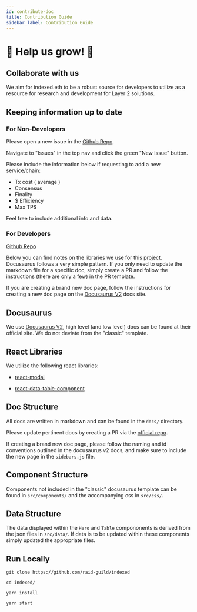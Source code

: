 ```yaml
---
id: contribute-doc
title: Contribution Guide
sidebar_label: Contribution Guide
---
```


# 🌻 Help us grow! 🌻

## Collaborate with us

We aim for indexed.eth to be a robust source for developers to utilize as a resource for research and development for Layer 2 solutions.

## Keeping information up to date

### For Non-Developers

Please open a new issue in the [Github Repo](https://github.com/raid-guild/indexed).

Navigate to "Issues" in the top nav and click the green "New Issue" button.

Please include the information below if requesting to add a new service/chain:

- Tx cost ( average )
- Consensus
- Finality
- $ Efficiency
- Max TPS

Feel free to include additional info and data.

### For Developers

[Github Repo](https://github.com/raid-guild/indexed)

Below you can find notes on the libraries we use for this project. Docusaurus follows a very simple pattern. If you only need to update the markdown file for a specific doc, simply create a PR and follow the instructions (there are only a few) in the PR template.

If you are creating a brand new doc page, follow the instructions for creating a new doc page on the [Docusaurus V2](https://v2.docusaurus.io/docs/) docs site.

## Docusaurus

We use [Docusaurus V2](https://v2.docusaurus.io/docs/), high level (and low level) docs can be found at their official site. We do not deviate from the "classic" template.

## React Libraries

We utilize the following react libraries:

- [react-modal](https://www.npmjs.com/package/react-modal)

- [react-data-table-component](https://www.npmjs.com/package/react-data-table-component)

## Doc Structure

All docs are written in markdown and can be found in the `docs/` directory.

Please update pertinent docs by creating a PR via the [official repo](https://github.com/raid-guild/indexed).

If creating a brand new doc page, please follow the naming and id conventions outlined in the docusaurus v2 docs, and make sure to include the new page in the `sidebars.js` file.

## Component Structure

Components not included in the "classic" docusaurus template can be found in `src/components/` and the accompanying css in `src/css/`.

## Data Structure

The data displayed within the `Hero` and `Table` compononents is derived from the json files in `src/data/`. If data is to be updated within these components simply updated the appropriate files.

## Run Locally

```
git clone https://github.com/raid-guild/indexed

cd indexed/

yarn install

yarn start
```
